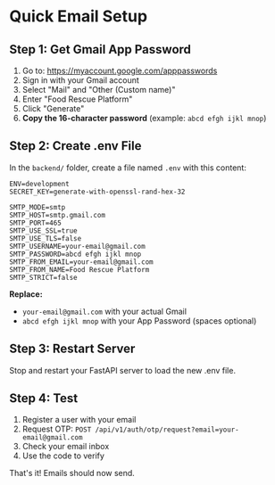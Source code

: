 # Quick Email Setup

## Step 1: Get Gmail App Password

1. Go to: https://myaccount.google.com/apppasswords
2. Sign in with your Gmail account
3. Select "Mail" and "Other (Custom name)"
4. Enter "Food Rescue Platform"
5. Click "Generate"
6. **Copy the 16-character password** (example: `abcd efgh ijkl mnop`)

## Step 2: Create .env File

In the `backend/` folder, create a file named `.env` with this content:

```env
ENV=development
SECRET_KEY=generate-with-openssl-rand-hex-32

SMTP_MODE=smtp
SMTP_HOST=smtp.gmail.com
SMTP_PORT=465
SMTP_USE_SSL=true
SMTP_USE_TLS=false
SMTP_USERNAME=your-email@gmail.com
SMTP_PASSWORD=abcd efgh ijkl mnop
SMTP_FROM_EMAIL=your-email@gmail.com
SMTP_FROM_NAME=Food Rescue Platform
SMTP_STRICT=false
```

**Replace:**
- `your-email@gmail.com` with your actual Gmail
- `abcd efgh ijkl mnop` with your App Password (spaces optional)

## Step 3: Restart Server

Stop and restart your FastAPI server to load the new .env file.

## Step 4: Test

1. Register a user with your email
2. Request OTP: `POST /api/v1/auth/otp/request?email=your-email@gmail.com`
3. Check your email inbox
4. Use the code to verify

That's it! Emails should now send.

